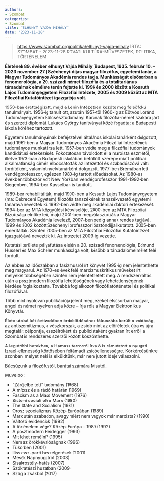 ```yaml
---
authors:
- Szombat
categories:
- Szombat
title: "ELHUNYT VAJDA MIHÁLY"
date: "2023-11-28"
---
```


> https://www.szombat.org/politika/elhunyt-vajda-mihaly
> ÍRTA: SZOMBAT - 2023-11-28 ROVAT: KULTÚRA-MŰVÉSZETEK, POLITIKA, TÖRTÉNELEM

**Életének 89. évében elhunyt Vajda Mihály (Budapest, 1935. február 10. – 2023 november 27.) Széchenyi-díjas magyar filozófus, egyetemi tanár, a Magyar Tudományos Akadémia rendes tagja. Munkásságát elsősorban a fenomenológia, a 20. századi német filozófia és a totalitariánus társadalmak elmélete terén fejtette ki. 1996 és 2000 között a Kossuth Lajos Tudományegyetem Filozófiai Intézete, 2005 és 2009 között az MTA Filozófiai Kutatóintézet igazgatója volt.**

1953-ban érettségizett, majd a Lenin Intézetben kezdte meg felsőfokú tanulmányait. 1956-ig tanult ott, azután 1957-től 1960-ig az Eötvös Loránd Tudományegyetem Bölcsésztudományi Karának filozófia-német szakára járt és szerzett diplomát. Lukács György tanítványai közé fogadta; a Budapesti iskola köréhez tartozott.

Egyetemi tanulmányainak befejeztével általános iskolai tanárként dolgozott, majd 1961-ben a Magyar Tudományos Akadémia Filozófiai Intézetének tudományos munkatársa lett. 1967-ben védte meg a filozófiai tudományok kandidátusi értekezését. Fokozatosan távolodott el a marxista eszmétől, illetve 1973-ban a Budapesti iskolában betöltött szerepe miatt politikai alkalmatlanság címén elbocsátották az intézettől és szabadúszóvá vált: fordítóként, valamint nyelvtanárként dolgozott. 1977-ben Brémában lett vendégprofesszor, egészen 1980-ig tartott előadásokat. Az 1980-as években többször volt New Yorkban vendégprofesszor. 1991-1992-ben Siegenben, 1994-ben Kasselban is tanított.

1989-ben rehabilitálták, majd 1990-ben a Kossuth Lajos Tudományegyetem (ma: Debreceni Egyetem) filozófia tanszékének tanszékvezető egyetemi tanárává nevezték ki. 1992-ben védte meg akadémiai doktori értekezését. 1994-ben az MTA közgyűlési képviselője, 2000-ben az MTA Filozófiai Bizottsága elnöke lett, majd 2001-ben megválasztották a Magyar Tudományos Akadémia levelező, 2007-ben pedig annak rendes tagjává. 1999 és 2002 között Széchenyi professzori ösztöndíjjal kutatott. 2005-ben emeritálták. Szintén 2005-ben az MTA Filozófiai Filozófiai Kutatóintézet igazgatójává nevezték ki. Az intézetet 2009-ig vezette.

Kutatási területe pályafutása elején a 20. századi fenomenológia, Edmund Husserl és Max Scheler munkássága volt, később a társadalomelmélet felé fordult.

Az ebben az időszakban a fasizmusról írt könyvét 1995-ig nem jelentethette meg magyarul. Az 1970-es évek felé marxizmuskritikus műveket írt, melyeket többségében szintén nem jelentethetett meg. A rendszerváltás után a posztmodern filozófia lehetőségének vagy lehetetlenségének kérdése foglalkoztatta. Továbbá foglalkozott filozófiatörténettel és politikai filozófiával.

Több mint nyolcvan publikációja jelent meg, ezeket elsősorban magyar, angol és német nyelven adja közre – írja róla a Magyar Elektronikus Könyvtár.

Élete utolsó két évtizedében érdeklődésének fókuszába került a zsidóság, az antiszemitizmus, a vészkorszak, a zsidó mint az előítéletek újra és újra megtalált célpontja, esszéíróként és publicistaként gyakran írt erről, a Szombat is rendszeres szerzői között köszönthette.

A legutóbbi hetekben, a Hamasz terrorról írva ő is rámutatott a nyugati Izrael-ellenesség köntösében feltámadt zsidóellenességre. Körkérdésünkre azonban, melyet neki is elküldtünk, már nem jutott ideje válaszolni.

Búcsúzunk a filozófustól, barátai számára Misutól.

Műveiből:

 - “Zárójelbe tett” tudomány (1968)
 - A mítosz és a ráció határán (1969)
 - Fascism as a Mass Movement (1976)
 - Sistemi sociali oltre Marx (1980)
 - The State and Socialism (1981)
 - Orosz szocializmus Közép-Európában (1989)
 - Marx után szabadon, avagy miért nem vagyok már marxista? (1990)
 - Változó evidenciák (1992)
 - A történelem vége? Közép-Európa – 1989 (1992)
 - A posztmodern Heidegger (1993)
 - Mit lehet remélni? (1995)
 - Nem az örökkévalóságnak (1996)
 - Tükörben (2001)
 - Ilisszosz-parti beszélgetések (2001)
 - Mesék Napnyugatról (2003)
 - Sisakrostély-hatás (2007)
 - Szókratészi huzatban (2009)
 - Szög a zsákból (2017)
